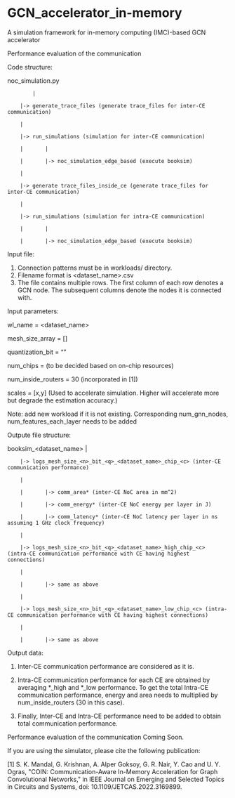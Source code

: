 # GCN_accelerator_in-memory
A simulation framework for in-memory computing (IMC)-based GCN accelerator


Performance evaluation of the communication

Code structure:

noc_simulation.py

    		|
  
 		|-> generate_trace_files (generate trace_files for inter-CE communication)
  
 		|
  
 		|-> run_simulations (simulation for inter-CE communication)
  
 		|		|
  
		|		|-> noc_simulation_edge_based (execute booksim)
  
		|
  
		|-> generate trace_files_inside_ce (generate trace_files for inter-CE communication)
  
		|
  
  		|-> run_simulations (simulation for intra-CE communication)
  
  		|		|
  
		|		|-> noc_simulation_edge_based (execute booksim)
  
  
  
  Input file:
  
  1. Connection patterns must be in workloads/ directory.
  2. Filename format is <dataset_name>.csv
  3. The file contains multiple rows. The first column of each row denotes a GCN node. The subsequent columns denote the nodes it is connected with.
     
     
  Input parameters:
  
  wl_name = <dataset_name>
  
  mesh_size_array = [<n>]
	
  quantization_bit = <q>
	
  num_chips = <c> (to be decided based on on-chip resources)
	
  num_inside_routers = 30 (incorporated in [1])
	
  scales = [x,y] (Used to accelerate simulation. Higher will accelerate more but degrade the estimation accuracy.)
	
  Note: add new workload if it is not existing. Corresponding num_gnn_nodes, num_features_each_layer needs to be added
	
  
     
     
  Outpute file structure:
  
  booksim_<dataset_name>
    	|
	
    	|-> logs_mesh_size_<n>_bit_<q>_<dataset_name>_chip_<c> (inter-CE communication performance)
	
    	|
	
    	|       |-> comm_area* (inter-CE NoC area in mm^2)
	
    	|       |-> comm_energy* (inter-CE NoC energy per layer in J)
	
    	|       |-> comm_latency* (inter-CE NoC latency per layer in ns assuming 1 GHz clock frequency)
	
    	|
	
    	|-> logs_mesh_size_<n>_bit_<q>_<dataset_name>_high_chip_<c> (intra-CE communication performance with CE having highest connections)
	
    	|
	
    	|       |-> same as above
	
    	|
	
    	|-> logs_mesh_size_<n>_bit_<q>_<dataset_name>_low_chip_<c> (intra-CE communication performance with CE having highest connections)
	
    	|
	
    	|       |-> same as above  
  
  Output data:
  
  1. Inter-CE communication performance are considered as it is.
	
  2. Intra-CE communication performance for each CE are obtained by averaging *_high and *_low performance. To get the total Intra-CE communication performance, energy and area needs to multiplied by num_inside_routers (30 in this case).
	
  3. Finally, Inter-CE and Intra-CE performance need to be added to obtain total communication performance.
  

Performance evaluation of the communication
Coming Soon.

  
If you are using the simulator, please cite the following publication:
	
[1] S. K. Mandal, G. Krishnan, A. Alper Goksoy, G. R. Nair, Y. Cao and U. Y. Ogras, "COIN: Communication-Aware In-Memory Acceleration for Graph Convolutional Networks," in IEEE Journal on Emerging and Selected Topics in Circuits and Systems, doi: 10.1109/JETCAS.2022.3169899.
